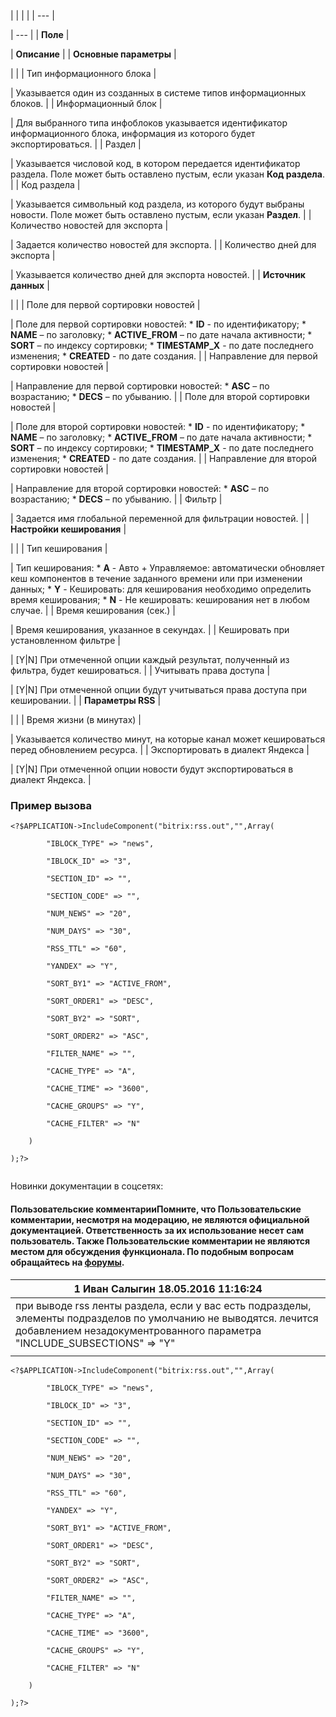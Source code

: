 |  |  |  |
| --- |

| --- |
| **Поле** |

| **Описание** |
| **Основные параметры** |

| |
| Тип информационного блока |

| Указывается один из созданных в системе типов информационных блоков. |
| Информационный блок |

| Для выбранного типа инфоблоков указывается идентификатор информационного блока, информация из которого будет экспортироваться. |
| Раздел |

| Указывается числовой код, в котором передается идентификатор раздела. Поле может быть оставлено пустым, если указан **Код раздела**. |
| Код раздела |

| Указывается символьный код раздела, из которого будут выбраны новости. Поле может быть оставлено пустым, если указан **Раздел**. |
| Количество новостей для экспорта |

| Задается количество новостей для экспорта. |
| Количество дней для экспорта |

| Указывается количество дней для экспорта новостей. |
| **Источник данных** |

| |
| Поле для первой сортировки новостей |

| Поле для первой сортировки новостей:  * **ID** - по идентификатору; * **NAME** – по заголовку; * **ACTIVE\_FROM** – по дате начала активности; * **SORT** – по индексу сортировки; * **TIMESTAMP\_X** - по дате последнего изменения; * **CREATED** - по дате создания. |
| Направление для первой сортировки новостей |

| Направление для первой сортировки новостей:  * **ASC** – по возрастанию; * **DECS** – по убыванию. |
| Поле для второй сортировки новостей |

| Поле для второй сортировки новостей:  * **ID** - по идентификатору; * **NAME** – по заголовку; * **ACTIVE\_FROM** – по дате начала активности; * **SORT** – по индексу сортировки; * **TIMESTAMP\_X** - по дате последнего изменения; * **CREATED** - по дате создания. |
| Направление для второй сортировки новостей |

| Направление для второй сортировки новостей:  * **ASC** – по возрастанию; * **DECS** – по убыванию. |
| Фильтр |

| Задается имя глобальной переменной для фильтрации новостей. |
| **Настройки кеширования** |

| |
| Тип кеширования |

| Тип кеширования:  * **A** - Авто + Управляемое: автоматически обновляет кеш компонентов в течение заданного времени или при изменении данных; * **Y** - Кешировать: для кеширования необходимо определить время кеширования; * **N** - Не кешировать: кеширования нет в любом случае. |
| Время кеширования (сек.) |

| Время кеширования, указанное в секундах. |
| Кешировать при установленном фильтре |

| [Y|N] При отмеченной опции каждый результат, полученный из фильтра, будет кешироваться. |
| Учитывать права доступа |

| [Y|N] При отмеченной опции будут учитываться права доступа при кешировании. |
| **Параметры RSS** |

| |
| Время жизни (в минутах) |

| Указывается количество минут, на которые канал может кешироваться перед обновлением ресурса. |
| Экспортировать в диалект Яндекса |

| [Y|N] При отмеченной опции новости будут экспортироваться в диалект Яндекса. |

### Пример вызова

```
<?$APPLICATION->IncludeComponent("bitrix:rss.out","",Array(

		"IBLOCK_TYPE" => "news", 

		"IBLOCK_ID" => "3", 

		"SECTION_ID" => "", 

		"SECTION_CODE" => "", 

		"NUM_NEWS" => "20", 

		"NUM_DAYS" => "30", 

		"RSS_TTL" => "60", 

		"YANDEX" => "Y", 

		"SORT_BY1" => "ACTIVE_FROM", 

		"SORT_ORDER1" => "DESC", 

		"SORT_BY2" => "SORT", 

		"SORT_ORDER2" => "ASC", 

		"FILTER_NAME" => "", 

		"CACHE_TYPE" => "A", 

		"CACHE_TIME" => "3600",

		"CACHE_GROUPS" => "Y", 

		"CACHE_FILTER" => "N"

	)

);?>


```

Новинки документации в соцсетях:

#### Пользовательские комментарииПомните, что Пользовательские комментарии, несмотря на модерацию, не являются официальной документацией. Ответственность за их использование несет сам пользователь. Также Пользовательские комментарии не являются местом для обсуждения функционала. По подобным вопросам обращайтесь на [форумы](http://dev.1c-bitrix.ru/community/forums/group1/).

| 1  **Иван Салыгин** 18.05.2016 11:16:24 |
| --- |
| при выводе rss ленты раздела, если у вас есть подразделы, элементы подразделов по умолчанию не выводятся. лечится добавлением незадокументрованного параметра "INCLUDE\_SUBSECTIONS" => "Y" |
|  |

```
<?$APPLICATION->IncludeComponent("bitrix:rss.out","",Array(

		"IBLOCK_TYPE" => "news", 

		"IBLOCK_ID" => "3", 

		"SECTION_ID" => "", 

		"SECTION_CODE" => "", 

		"NUM_NEWS" => "20", 

		"NUM_DAYS" => "30", 

		"RSS_TTL" => "60", 

		"YANDEX" => "Y", 

		"SORT_BY1" => "ACTIVE_FROM", 

		"SORT_ORDER1" => "DESC", 

		"SORT_BY2" => "SORT", 

		"SORT_ORDER2" => "ASC", 

		"FILTER_NAME" => "", 

		"CACHE_TYPE" => "A", 

		"CACHE_TIME" => "3600",

		"CACHE_GROUPS" => "Y", 

		"CACHE_FILTER" => "N"

	)

);?>


```